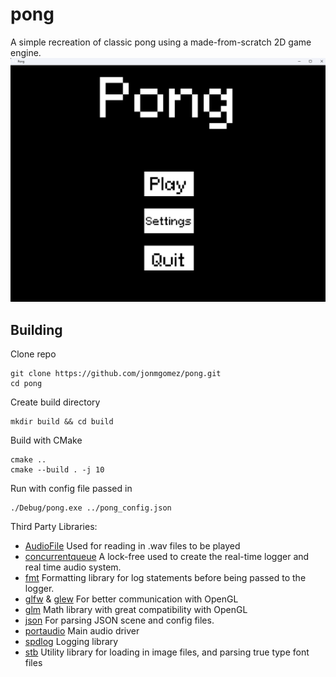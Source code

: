 # pong

A simple recreation of classic pong using a made-from-scratch 2D game engine.
![Pong](readme_assets/title_image.png)

## Building
Clone repo
```
git clone https://github.com/jonmgomez/pong.git
cd pong
```

Create build directory
```
mkdir build && cd build
```

Build with CMake
```
cmake ..
cmake --build . -j 10
```

Run with config file passed in
```
./Debug/pong.exe ../pong_config.json
```

Third Party Libraries:
- [AudioFile](https://github.com/adamstark/AudioFile) Used for reading in .wav files to be played
- [concurrentqueue](https://github.com/cameron314/concurrentqueue) A lock-free used to create the real-time logger and real time audio system.
- [fmt](https://github.com/fmtlib/fmt) Formatting library for log statements before being passed to the logger.
- [glfw](https://github.com/glfw/glfw) & [glew](https://github.com/nigels-com/glew) For better communication with OpenGL
- [glm](https://github.com/g-truc/glm) Math library with great compatibility with OpenGL
- [json](https://github.com/nlohmann/json) For parsing JSON scene and config files.
- [portaudio](https://github.com/PortAudio/portaudio) Main audio driver
- [spdlog](https://github.com/gabime/spdlog) Logging library
- [stb](https://github.com/nothings/stb) Utility library for loading in image files, and parsing true type font files
